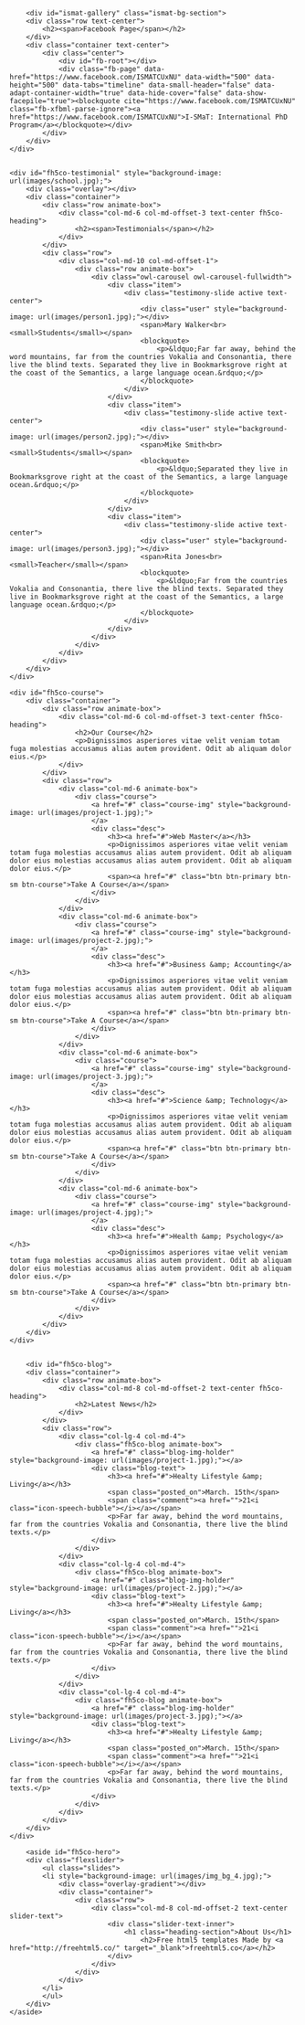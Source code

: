 		<div id="ismat-gallery" class="ismat-bg-section">
		<div class="row text-center">
			<h2><span>Facebook Page</span></h2>
		</div>
		<div class="container text-center">
			<div class="center">
				<div id="fb-root"></div>
				<div class="fb-page" data-href="https://www.facebook.com/ISMATCUxNU" data-width="500" data-height="500" data-tabs="timeline" data-small-header="false" data-adapt-container-width="true" data-hide-cover="false" data-show-facepile="true"><blockquote cite="https://www.facebook.com/ISMATCUxNU" class="fb-xfbml-parse-ignore"><a href="https://www.facebook.com/ISMATCUxNU">I-SMaT: International PhD Program</a></blockquote></div>
			</div>
		</div>
	</div>
	
	
	<div id="fh5co-testimonial" style="background-image: url(images/school.jpg);">
		<div class="overlay"></div>
		<div class="container">
			<div class="row animate-box">
				<div class="col-md-6 col-md-offset-3 text-center fh5co-heading">
					<h2><span>Testimonials</span></h2>
				</div>
			</div>
			<div class="row">
				<div class="col-md-10 col-md-offset-1">
					<div class="row animate-box">
						<div class="owl-carousel owl-carousel-fullwidth">
							<div class="item">
								<div class="testimony-slide active text-center">
									<div class="user" style="background-image: url(images/person1.jpg);"></div>
									<span>Mary Walker<br><small>Students</small></span>
									<blockquote>
										<p>&ldquo;Far far away, behind the word mountains, far from the countries Vokalia and Consonantia, there live the blind texts. Separated they live in Bookmarksgrove right at the coast of the Semantics, a large language ocean.&rdquo;</p>
									</blockquote>
								</div>
							</div>
							<div class="item">
								<div class="testimony-slide active text-center">
									<div class="user" style="background-image: url(images/person2.jpg);"></div>
									<span>Mike Smith<br><small>Students</small></span>
									<blockquote>
										<p>&ldquo;Separated they live in Bookmarksgrove right at the coast of the Semantics, a large language ocean.&rdquo;</p>
									</blockquote>
								</div>
							</div>
							<div class="item">
								<div class="testimony-slide active text-center">
									<div class="user" style="background-image: url(images/person3.jpg);"></div>
									<span>Rita Jones<br><small>Teacher</small></span>
									<blockquote>
										<p>&ldquo;Far from the countries Vokalia and Consonantia, there live the blind texts. Separated they live in Bookmarksgrove right at the coast of the Semantics, a large language ocean.&rdquo;</p>
									</blockquote>
								</div>
							</div>
						</div>
					</div>
				</div>
			</div>
		</div>
	</div>

    <div id="fh5co-course">
		<div class="container">
			<div class="row animate-box">
				<div class="col-md-6 col-md-offset-3 text-center fh5co-heading">
					<h2>Our Course</h2>
					<p>Dignissimos asperiores vitae velit veniam totam fuga molestias accusamus alias autem provident. Odit ab aliquam dolor eius.</p>
				</div>
			</div>
			<div class="row">
				<div class="col-md-6 animate-box">
					<div class="course">
						<a href="#" class="course-img" style="background-image: url(images/project-1.jpg);">
						</a>
						<div class="desc">
							<h3><a href="#">Web Master</a></h3>
							<p>Dignissimos asperiores vitae velit veniam totam fuga molestias accusamus alias autem provident. Odit ab aliquam dolor eius molestias accusamus alias autem provident. Odit ab aliquam dolor eius.</p>
							<span><a href="#" class="btn btn-primary btn-sm btn-course">Take A Course</a></span>
						</div>
					</div>
				</div>
				<div class="col-md-6 animate-box">
					<div class="course">
						<a href="#" class="course-img" style="background-image: url(images/project-2.jpg);">
						</a>
						<div class="desc">
							<h3><a href="#">Business &amp; Accounting</a></h3>
							<p>Dignissimos asperiores vitae velit veniam totam fuga molestias accusamus alias autem provident. Odit ab aliquam dolor eius molestias accusamus alias autem provident. Odit ab aliquam dolor eius.</p>
							<span><a href="#" class="btn btn-primary btn-sm btn-course">Take A Course</a></span>
						</div>
					</div>
				</div>
				<div class="col-md-6 animate-box">
					<div class="course">
						<a href="#" class="course-img" style="background-image: url(images/project-3.jpg);">
						</a>
						<div class="desc">
							<h3><a href="#">Science &amp; Technology</a></h3>
							<p>Dignissimos asperiores vitae velit veniam totam fuga molestias accusamus alias autem provident. Odit ab aliquam dolor eius molestias accusamus alias autem provident. Odit ab aliquam dolor eius.</p>
							<span><a href="#" class="btn btn-primary btn-sm btn-course">Take A Course</a></span>
						</div>
					</div>
				</div>
				<div class="col-md-6 animate-box">
					<div class="course">
						<a href="#" class="course-img" style="background-image: url(images/project-4.jpg);">
						</a>
						<div class="desc">
							<h3><a href="#">Health &amp; Psychology</a></h3>
							<p>Dignissimos asperiores vitae velit veniam totam fuga molestias accusamus alias autem provident. Odit ab aliquam dolor eius molestias accusamus alias autem provident. Odit ab aliquam dolor eius.</p>
							<span><a href="#" class="btn btn-primary btn-sm btn-course">Take A Course</a></span>
						</div>
					</div>
				</div>
			</div>
		</div>
	</div>


    	<div id="fh5co-blog">
		<div class="container">
			<div class="row animate-box">
				<div class="col-md-8 col-md-offset-2 text-center fh5co-heading">
					<h2>Latest News</h2>
				</div>
			</div>	
			<div class="row">
				<div class="col-lg-4 col-md-4">
					<div class="fh5co-blog animate-box">
						<a href="#" class="blog-img-holder" style="background-image: url(images/project-1.jpg);"></a>
						<div class="blog-text">
							<h3><a href="#">Healty Lifestyle &amp; Living</a></h3>
							<span class="posted_on">March. 15th</span>
							<span class="comment"><a href="">21<i class="icon-speech-bubble"></i></a></span>
							<p>Far far away, behind the word mountains, far from the countries Vokalia and Consonantia, there live the blind texts.</p>
						</div> 
					</div>
				</div>
				<div class="col-lg-4 col-md-4">
					<div class="fh5co-blog animate-box">
						<a href="#" class="blog-img-holder" style="background-image: url(images/project-2.jpg);"></a>
						<div class="blog-text">
							<h3><a href="#">Healty Lifestyle &amp; Living</a></h3>
							<span class="posted_on">March. 15th</span>
							<span class="comment"><a href="">21<i class="icon-speech-bubble"></i></a></span>
							<p>Far far away, behind the word mountains, far from the countries Vokalia and Consonantia, there live the blind texts.</p>
						</div> 
					</div>
				</div>
				<div class="col-lg-4 col-md-4">
					<div class="fh5co-blog animate-box">
						<a href="#" class="blog-img-holder" style="background-image: url(images/project-3.jpg);"></a>
						<div class="blog-text">
							<h3><a href="#">Healty Lifestyle &amp; Living</a></h3>
							<span class="posted_on">March. 15th</span>
							<span class="comment"><a href="">21<i class="icon-speech-bubble"></i></a></span>
							<p>Far far away, behind the word mountains, far from the countries Vokalia and Consonantia, there live the blind texts.</p>
						</div> 
					</div>
				</div>
			</div>
		</div>
	</div>

    	<aside id="fh5co-hero">
		<div class="flexslider">
			<ul class="slides">
		   	<li style="background-image: url(images/img_bg_4.jpg);">
		   		<div class="overlay-gradient"></div>
		   		<div class="container">
		   			<div class="row">
			   			<div class="col-md-8 col-md-offset-2 text-center slider-text">
			   				<div class="slider-text-inner">
								<h1 class="heading-section">About Us</h1>
									<h2>Free html5 templates Made by <a href="http://freehtml5.co/" target="_blank">freehtml5.co</a></h2>
			   				</div>
			   			</div>
			   		</div>
		   		</div>
		   	</li>
		  	</ul>
	  	</div>
	</aside>